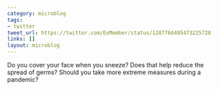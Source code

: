 ```yaml
---
category: microblog
tags:
- twitter
tweet_url: https://twitter.com/ExMember/status/1287766495473225728
links: []
layout: microblog
---
```

Do you cover your face when you sneeze? Does that help reduce the spread of germs? Should you take more extreme measures during a pandemic?
